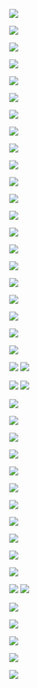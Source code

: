![](transformers_seq.png)

![](attention.png)

![](scaleddotattention.png)

![](multiheadat.png)

![](rr.png)

![](softattention.png)

![](pa.png)

![](embedpos.png)

![](encoder.png)

![](rnn-compare-selfattention.png)

![](self-attention-example.png)


![](tf-idf-matriks.png)

![](idf-graph.png)

![](smoothed-idf.png)

![](effect-bm25-long-doc.png)

![](effect-bm25-param-b.png)

![](effect-bm25-param-k.png)


![](act_function.png)

![](dag-dl.png)

![](dl-different-hidden-func.png)

![](lilianweng-transformer.png)

![](token-embedding.png)
![](MHSA.png)


![](sbertquerydocument.png)
![](residual-connection.png)

![](residual-connection-transformer.png) 

![](blok-enkoder.png)

![](final-transformers-encoder.png)


![](dl-training-graph.png)

![](learning-rate-bad.png)

![](learning-rate-good.png)

![](sgd-momentum.png)

![](adam.png)

![](MLM.png)

![](neural-ir.png)

![](bertdot.png)

![](dense-retrieval.png)
![](bertcat.png)

![](20231205153945.png)

![](knowledge-distill.png)

![](IGBERTCAT.png)

![](InfoNCE.png)

![](Paste.png)